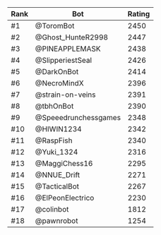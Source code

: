 Rank|Bot|Rating
---|---|---
#1|@ToromBot|2450
#2|@Ghost_HunteR2998|2447
#3|@PINEAPPLEMASK|2438
#4|@SlipperiestSeal|2426
#5|@DarkOnBot|2414
#6|@NecroMindX|2396
#7|@strain-on-veins|2391
#8|@tbhOnBot|2390
#9|@Speeedrunchessgames|2348
#10|@HIWIN1234|2342
#11|@RaspFish|2340
#12|@Yuki_1324|2316
#13|@MaggiChess16|2295
#14|@NNUE_Drift|2271
#15|@TacticalBot|2267
#16|@ElPeonElectrico|2230
#17|@colinbot|1812
#18|@pawnrobot|1254
